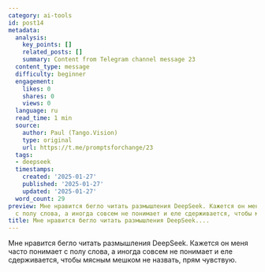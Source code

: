 ```yaml
---
category: ai-tools
id: post14
metadata:
  analysis:
    key_points: []
    related_posts: []
    summary: Content from Telegram channel message 23
  content_type: message
  difficulty: beginner
  engagement:
    likes: 0
    shares: 0
    views: 0
  language: ru
  read_time: 1 min
  source:
    author: Paul (Tango.Vision)
    type: original
    url: https://t.me/promptsforchange/23
  tags:
  - deepseek
  timestamps:
    created: '2025-01-27'
    published: '2025-01-27'
    updated: '2025-01-27'
  word_count: 29
preview: Мне нравится бегло читать размышления DeepSeek. Кажется он меня часто понимает
  с полу слова, а иногда совсем не понимает и еле сдерживается, чтобы мяс...
title: Мне нравится бегло читать размышления DeepSeek....
---
```


Мне нравится бегло читать размышления DeepSeek. Кажется он меня часто понимает с полу слова, а иногда совсем не понимает и еле сдерживается, чтобы мясным мешком не назвать, прям чувствую.